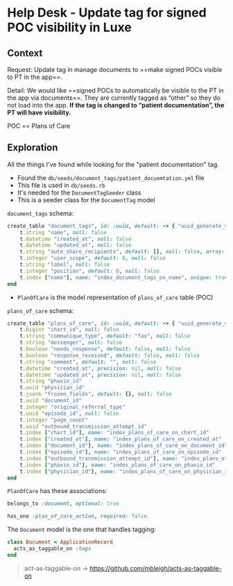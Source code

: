# Help Desk - Update tag for signed POC visibility in Luxe

## Context

Request: Update tag in manage documents to ==make signed POCs visible to PT in the app==.

Detail: We would like ==signed POCs to automatically be visible to the PT in the app via documents==. They are currently tagged as “other” so they do not load into the app. **If the tag is changed to “patient documentation”, the PT will have visibility.**

POC == Plans of Care

## Exploration

All the things I've found while looking for the "patient documentation" tag.

- Found the `db/seeds/document_tags/patient_docuemtation.yml` file
- This file is used in `db/seeds.rb`
- It's needed for the `DocumentTagSeeder` class
- This is a seeder class for the `DocumentTag` model

`document_tags` schema:
```ruby
create_table "document_tags", id: :uuid, default: -> { "uuid_generate_v4()" }, force: :cascade do |t|
	t.string "name", null: false
	t.datetime "created_at", null: false
	t.datetime "updated_at", null: false
	t.string "auto_share_recipients", default: [], null: false, array: true
	t.integer "user_scope", default: 0, null: false
	t.string "label", null: false
	t.integer "position", default: 0, null: false
	t.index ["name"], name: "index_document_tags_on_name", unique: true
end
```

- `PlanOfCare` is the model representation of `plans_of_care` table (POC)

`plans_of_care` schema:
```ruby
create_table "plans_of_care", id: :uuid, default: -> { "uuid_generate_v4()" }, force: :cascade do |t|
	t.bigint "chart_id", null: false
	t.string "communique_type", default: "fax", null: false
	t.string "messenger", null: false
	t.boolean "needs_response", default: false, null: false
	t.boolean "response_received", default: false, null: false
	t.string "comment", default: "", null: false
	t.datetime "created_at", precision: nil, null: false
	t.datetime "updated_at", precision: nil, null: false
	t.string "phaxio_id"
	t.uuid "physician_id"
	t.jsonb "frozen_fields", default: {}, null: false
	t.uuid "document_id"
	t.integer "original_referral_type"
	t.uuid "episode_id", null: false
	t.integer "page_count"
	t.uuid "outbound_transmission_attempt_id"
	t.index ["chart_id"], name: "index_plans_of_care_on_chart_id"
	t.index ["created_at"], name: "index_plans_of_care_on_created_at"
	t.index ["document_id"], name: "index_plans_of_care_on_document_id"
	t.index ["episode_id"], name: "index_plans_of_care_on_episode_id"
	t.index ["outbound_transmission_attempt_id"], name: "index_plans_of_care_on_outbound_transmission_attempt_id"
	t.index ["phaxio_id"], name: "index_plans_of_care_on_phaxio_id"
	t.index ["physician_id"], name: "index_plans_of_care_on_physician_id"
end
```

`PlanOfCare` has these associations:
```ruby
belongs_to :document, optional: true

has_one :plan_of_care_action, required: false
```

The `Document` model is the one that handles tagging:
```ruby
class Document < ApplicationRecord
  acts_as_taggable_on :tags
end
```

> act-as-taggable-on -> https://github.com/mbleigh/acts-as-taggable-on

